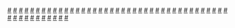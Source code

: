 <a href="https://houhuayuan.vip/%e5%a4%a7%e5%8f%b7%e7%bb%83%e5%ba%9f%e5%90%8e%e9%87%8d%e8%b9%88%e8%a6%86%e8%be%99-%e7%ac%ac%e5%85%ad%e7%ab%a0">#</a>   <a href="https://houhuayuan.vip/%e5%a4%a9%e8%a1%8d%e5%bd%95-%e7%ac%ac%e4%b8%80%e7%ab%a0">#</a>   <a href="https://houhuayuan.vip/%e9%9d%a2%e4%b8%8e%e5%b0%be">#</a>   <a href="https://houhuayuan.vip/%e6%9c%ab%e4%b8%96%e5%8f%98%e8%ba%ab%ef%bc%9a%e4%b8%8d%e6%ad%bb%e6%b7%ab%e5%8a%9f-%e7%ac%ac%e4%b8%80%e7%ab%a0">#</a>   <a href="https://houhuayuan.vip/%e6%8d%9f%e5%8f%8b%e5%8b%be%e9%92%a9%e7%bc%a0-%e7%ac%ac%e5%8d%81%e4%b8%89%e7%ab%a0">#</a>   <a href="https://houhuayuan.vip/%e4%bb%8e%e5%b0%8f%e5%87%8c%e5%88%b0%e5%b0%8f%e7%bb%ab-%e7%ac%ac%e4%b9%9d%e7%ab%a0">#</a>   <a href="https://houhuayuan.vip/kigurumi%e5%b0%91%e5%a5%b3%e7%9a%84%e7%ba%af%e7%88%b1%e5%8f%99%e4%ba%8b%e8%af%97-%e7%ac%ac%e5%85%ad%e7%ab%a0">#</a>   <a href="https://houhuayuan.vip/%e5%b2%9b%e5%86%85%e4%b8%93%e6%94%bf-%e7%ac%ac%e5%9b%9b%e8%87%b3%e4%ba%94%e7%ab%a0">#</a>   <a href="https://houhuayuan.vip/%e5%90%8e%e9%81%97%e7%97%87-%e8%84%b1%e7%bd%aa%e7%af%87">#</a>   <a href="https://houhuayuan.vip/%e8%b0%81%e6%98%af%e6%88%91%e7%9a%84%e5%a5%b3%e4%bb%86%ef%bc%8c%e8%80%8c%e6%88%91%e5%8f%88%e6%98%af%e8%b0%81%e7%9a%84%e5%a5%b3%e4%bb%86-%e7%ac%ac%e4%ba%8c%e7%ab%a0">#</a>   <a href="https://houhuayuan.vip/%e5%a4%a7%e5%8f%b7%e7%bb%83%e5%ba%9f%e5%90%8e%e9%87%8d%e8%b9%88%e8%a6%86%e8%be%99-%e7%ac%ac%e4%ba%94%e7%ab%a0">#</a>   <a href="https://houhuayuan.vip/%e5%90%8e%e9%81%97%e7%97%87-%e7%ac%ac%e4%b8%89%e7%ab%a0pt1">#</a>   <a href="https://houhuayuan.vip/%e5%b0%8f%e8%89%be%e5%90%8c%e5%ad%a6%e4%b8%8e%e5%ad%a6%e4%b9%a0%e7%9f%b3-%e7%ac%ac%e4%ba%94%e7%ab%a0">#</a>   <a href="https://houhuayuan.vip/%e9%97%aa%e9%97%aa%e7%9a%84%e3%80%8c%e8%94%b7%e8%96%87%e7%89%8c%e3%80%8d%e4%b9%8b%e6%97%85-%e6%ad%bb%e5%8d%b3%e6%81%a9%e5%85%b8%e7%af%87-%e7%ac%ac%e4%ba%8c%e7%ab%a0">#</a>   <a href="https://houhuayuan.vip/%e7%81%be%e5%8f%98%e7%ba%aa%e5%85%83-%e7%ac%ac%e5%85%ad%e7%ab%a0">#</a>   <a href="https://houhuayuan.vip/%e6%ac%a7%e5%b0%bc%e5%b8%8c%e7%91%9e%e4%ba%9a-ts%e6%88%90%e5%b7%ab%e5%a5%b3%e7%9a%84%e6%88%91%ef%bc%8c%e6%89%8d%e4%b8%8d%e4%bc%9a%e5%9c%a8%e5%82%ac%e7%9c%a0%e5%90%8e%ef%bc%8c%e5%9b%a0%e4%b8%ba">#</a>   <a href="https://houhuayuan.vip/%e8%89%be%e7%91%9e%e8%af%ba%e4%b8%9d%e4%b9%8b%e5%bf%83-%e7%ac%ac%e4%b8%80%e7%ab%a0">#</a>   <a href="https://houhuayuan.vip/%e9%97%aa%e9%97%aa%e7%9a%84%e3%80%8c%e8%94%b7%e8%96%87%e7%89%8c%e3%80%8d%e4%b9%8b%e6%97%85-%e6%ad%bb%e5%8d%b3%e6%81%a9%e5%85%b8%e7%af%87-%e7%ac%ac%e4%b8%80%e7%ab%a0">#</a>   <a href="https://houhuayuan.vip/%e5%90%8e%e9%81%97%e7%97%87-%e7%ac%ac3-5%e7%ab%a0-%e7%95%aa%e5%a4%96">#</a>   <a href="https://houhuayuan.vip/%e5%b2%9b%e5%86%85%e4%b8%93%e6%94%bf-%e7%ac%ac%e4%b8%89%e7%ab%a0">#</a>   <a href="https://houhuayuan.vip/%e5%ae%89%e6%b3%bd%e7%a5%9e%e8%af%9d%ef%bc%9a%e5%93%88%e5%90%89%e6%ac%a7%e6%8b%89%e8%ae%b0-%e7%ac%ac%e4%b8%80%e7%ab%a0">#</a>   <a href="https://houhuayuan.vip/%e6%8d%9f%e5%8f%8b%e5%8b%be%e9%92%a9%e7%bc%a0-%e7%ac%ac%e5%8d%81%e4%ba%8c%e7%ab%a0">#</a>   <a href="https://houhuayuan.vip/%e6%88%91%e7%9a%84%e6%80%a7%e5%a5%b4%e5%ad%a6%e9%99%a2%e4%bd%86%e6%98%af%e8%b5%9b%e5%8d%9a%e6%9c%8b%e5%85%8b-%e7%ac%ac%e4%b8%80%e8%87%b3%e5%9b%9b%e7%ab%a0">#</a>   <a href="https://houhuayuan.vip/%e6%b7%ab%e6%ac%b2%e4%b9%8b%e4%b9%a6-%e7%ac%ac%e4%b8%80%e7%ab%a0">#</a>   <a href="https://houhuayuan.vip/%e6%88%91%e7%9a%84%e6%97%a5%e5%b8%b8">#</a>   <a href="https://houhuayuan.vip/%e5%ad%a6%e5%a7%90%e7%9a%84%e7%88%b1%e6%81%8b">#</a>   <a href="https://houhuayuan.vip/%e8%bd%ac%e7%94%9f%e6%88%90%e4%b8%ba%e5%a5%b3%e4%bb%86%e5%90%8e%e7%9a%84%e5%bc%82%e4%b8%96%e7%95%8c%e7%94%9f%e6%b4%bb-%e7%ac%ac%e4%ba%94%e5%8d%81%e4%b8%83%e7%ab%a0">#</a>   <a href="https://houhuayuan.vip/%e8%bf%b7%e5%ae%ab%e5%a8%98%e7%9a%8440c%e7%9a%84%e6%84%8f%e4%b9%b1%e6%83%85%e8%bf%b7">#</a>   <a href="https://houhuayuan.vip/%e5%90%8e%e9%81%97%e7%97%87-%e7%ac%ac%e5%9b%9b%e7%ab%a0">#</a>   <a href="https://houhuayuan.vip/%e5%90%8e%e9%81%97%e7%97%87-%e7%ac%ac%e4%ba%8c%e7%ab%a0">#</a>   <a href="https://houhuayuan.vip/%e8%b0%81%e6%98%af%e6%88%91%e7%9a%84%e5%a5%b3%e4%bb%86%ef%bc%8c%e8%80%8c%e6%88%91%e5%8f%88%e6%98%af%e8%b0%81%e7%9a%84%e5%a5%b3%e4%bb%86-%e7%ac%ac%e4%b8%80%e7%ab%a0">#</a>   <a href="https://houhuayuan.vip/%e4%bb%99%e7%be%bd%e5%bc%82%e8%af%9d-%e5%a2%a8%e9%9c%9c%e5%88%80%c2%b7%e7%9b%b8%e6%80%9d-%e7%ac%ac%e5%85%ad%e9%9a%90%e7%ab%a0-2">#</a>   <a href="https://houhuayuan.vip/%e8%8a%82%e6%97%a5%e7%a5%ad%e5%85%b8">#</a>   <a href="https://houhuayuan.vip/%e5%a4%a7%e5%8f%b7%e7%bb%83%e5%ba%9f%e5%90%8e%e9%87%8d%e8%b9%88%e8%a6%86%e8%be%99-%e7%ac%ac%e5%9b%9b%e7%ab%a0">#</a>   <a href="https://houhuayuan.vip/%e5%90%8e%e9%81%97%e7%97%87-%e7%ac%ac%e4%b8%80%e7%ab%a0">#</a>   <a href="https://houhuayuan.vip/%e7%8e%b0%e5%ae%9e%e4%b8%ad%e7%9a%84coc%e7%b3%bb%e7%bb%9f-%e7%ac%ac%e4%ba%8c%e7%ab%a0">#</a>   <a href="https://houhuayuan.vip/%e6%80%a7%e8%bd%ac%e5%bc%82%e4%b8%96%e7%95%8c%e6%80%a7%e5%a5%b4-%e7%ac%ac%e4%ba%94%e7%ab%a0">#</a>   <a href="https://houhuayuan.vip/%e6%8d%9f%e5%8f%8b%e5%8b%be%e9%92%a9%e7%bc%a0-%e7%ac%ac%e5%8d%81%e4%b8%80%e7%ab%a0">#</a>   <a href="https://houhuayuan.vip/%e5%a5%b3%e5%ad%90%e5%ad%a6%e9%99%a2%e7%9a%84%e7%94%9f%e6%b4%bb-%e7%ac%ac%e4%b8%80%e8%87%b3%e4%ba%8c%e7%ab%a0">#</a>   <a href="https://houhuayuan.vip/%e5%8f%ac%e5%94%a4%e5%90%8e%e8%a2%ab%e6%94%b9%e9%80%a0%e6%88%90%e9%ad%85%e9%ad%94-%e7%ac%ac%e4%ba%94%e7%ab%a0">#</a>   <a href="https://houhuayuan.vip/%e4%b9%b3%e8%83%b6%e9%ad%85%e9%ad%94%e7%9a%84%e6%a6%a8%e7%b2%be%e4%b9%8b%e5%a4%9c">#</a>   <a href="https://houhuayuan.vip/%e7%81%be%e5%8f%98%e7%ba%aa%e5%85%83-%e7%ac%ac%e4%ba%94%e7%ab%a0">#</a>   <a href="https://houhuayuan.vip/%e5%a4%a7%e5%8f%b7%e7%bb%83%e5%ba%9f%e5%90%8e%e9%87%8d%e8%b9%88%e8%a6%86%e8%be%99-%e7%ac%ac%e4%b8%89%e7%ab%a0">#</a>   <a href="https://houhuayuan.vip/%e6%80%a7%e8%bd%ac%e5%bc%82%e4%b8%96%e7%95%8c%e6%80%a7%e5%a5%b4-%e7%ac%ac%e4%b8%80%e8%87%b3%e5%9b%9b%e7%ab%a0">#</a>   <a href="https://houhuayuan.vip/%e6%b7%ab%e9%9d%a1%e8%bf%b7%e5%ae%ab-%e7%ac%ac%e4%b8%83%e7%ab%a0">#</a>   <a href="https://houhuayuan.vip/%e5%b0%8f%e8%89%be%e5%90%8c%e5%ad%a6%e4%b8%8e%e5%ad%a6%e4%b9%a0%e7%9f%b3-%e7%ac%ac%e5%9b%9b%e7%ab%a0">#</a>   <a href="https://houhuayuan.vip/%e5%8f%ac%e5%94%a4%e5%90%8e%e8%a2%ab%e6%94%b9%e9%80%a0%e6%88%90%e9%ad%85%e9%ad%94-%e7%ac%ac%e4%b8%89%e8%87%b3%e5%9b%9b%e7%ab%a0">#</a>   <a href="https://houhuayuan.vip/%e9%9b%8c%e5%a0%95%e5%ae%9e%e9%aa%8c%e7%95%aa%e5%a4%96%e7%af%87-%e8%8b%a5%e6%99%b4%e7%9a%84%e6%97%a0%e9%97%b4%e5%9c%b0%e7%8b%b1-%e7%ac%ac%e5%8d%81%e4%ba%8c%e7%ab%a0">#</a>   <a href="https://houhuayuan.vip/%e5%8f%a4%e5%a2%93%e5%8d%8e%e9%ad%85-%e7%ac%ac%e4%b8%80%e7%ab%a0">#</a>   <a href="https://houhuayuan.vip/%e6%af%8d%e4%b9%b3%e6%88%98%e8%ae%b0-%e7%ac%ac%e4%b8%80%e8%87%b3%e4%ba%8c%e7%ab%a0">#</a>   
